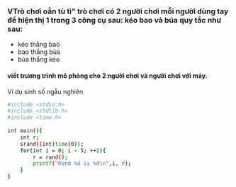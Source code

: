###  VTrò chơi oẳn tù tì" trò chơi có 2 người chơi mỗi người dùng tay để hiện thị 1 trong 3 công cụ sau: kéo bao và búa quy tắc như sau:
- kéo thắng bao
- bao thắng búa
- búa thắng kéo
#### viết trương trình mô phỏng cho 2 người chơi và người chơi với máy.

Ví dụ sinh số ngẫu nghiên

```sh
#include <stdio.h>
#include <stdlib.h>
#include <time.h>
 
int main(){
    int r;
    srand((int)time(0));
    for(int i = 0; i < 5; ++i){
        r = rand();
        printf("Rand %d is %d\n",i, r);
    }    
}
 
```